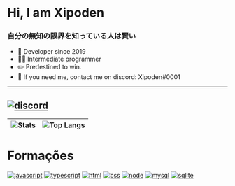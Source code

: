 # Hi, I am Xipoden

### 自分の無知の限界を知っている人は賢い
- 👻 Developer since 2019
- 👨‍💻 Intermediate programmer
- ✏️ Predestined to win.
- 💭 If you need me, contact me on discord: Xipoden#0001

---
[![discord](https://img.shields.io/badge/Discord-7289DA?style=for-the-badge&logo=discord&logoColor=white)](https://discord.gg/3jDJSbcRct)
---
| ![Stats](https://github-readme-stats.vercel.app/api?username=cringgameplays&count_private=true&show_icons=true&title_color=246bce&text_color=ffffff&bg_color=151515&include_all_commits=true&hide_border=true&hide_title=true) | ![Top Langs](https://github-readme-stats.vercel.app/api/top-langs/?username=cringgameplays&count_private=true&show_icons=true&layout=compact&title_color=246bced&text_color=ffffff&bg_color=151515&hide_border=true) |
| ------------- | ------------- |


# Formações

[![javascript](https://img.shields.io/badge/JavaScript-F7DF1E?style=for-the-badge&logo=javascript&logoColor=black)](https://www.youtube.com/c/CursoemVídeo/featured)
[![typescript](https://img.shields.io/badge/TypeScript-007ACC?style=for-the-badge&logo=typescript&logoColor=white)](https://www.youtube.com/c/CursoemVídeo/featured)
[![html](https://img.shields.io/badge/HTML-239120?style=for-the-badge&logo=html5&logoColor=white)](https://www.youtube.com/c/CursoemVídeo/featured)
[![css](https://img.shields.io/badge/CSS-239120?&style=for-the-badge&logo=css3&logoColor=white)](https://www.youtube.com/c/CursoemVídeo/featured)
[![node](https://img.shields.io/badge/Node.js-43853D?style=for-the-badge&logo=node.js&logoColor=white)](https://www.youtube.com/c/CursoemVídeo/featured)
[![mysql](https://img.shields.io/badge/MySQL-00000F?style=for-the-badge&logo=mysql&logoColor=white)](https://www.youtube.com/c/CursoemVídeo/featured)
[![sqlite](https://img.shields.io/badge/SQLite-07405E?style=for-the-badge&logo=sqlite&logoColor=white)](https://www.youtube.com/c/CursoemVídeo/featured)
